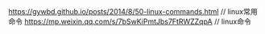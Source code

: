 https://gywbd.github.io/posts/2014/8/50-linux-commands.html // linux常用命令
https://mp.weixin.qq.com/s/7bSwKiPmtJbs7FtRWZZqpA // linux命令
